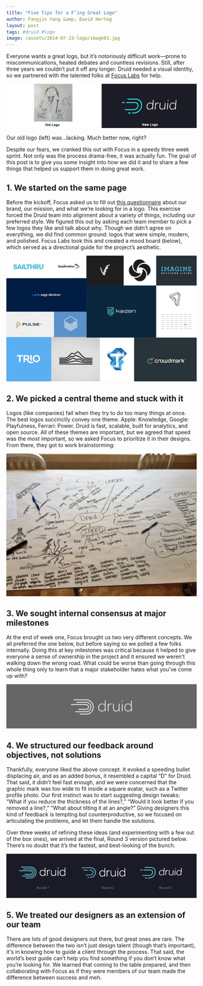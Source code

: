 ```yaml
---
title: "Five Tips for a F’ing Great Logo"
author: Fangjin Yang &amp; David Hertog
layout: post
tags: #druid #logo
image: /assets/2014-07-23-logo/image01.jpg
---
```


Everyone wants a great logo, but it’s notoriously difficult work—prone to
miscommunications, heated debates and countless revisions. Still, after three
years we couldn’t put it off any longer. Druid needed a visual identity, so we
partnered with the talented folks at [Focus Labs](http://focuslabllc.com/) for
help.

![](/assets/2014-07-23-logo/image00.png)

Our old logo (left) was...lacking. Much better now, right? 

Despite our fears, we cranked this out with Focus in a speedy three week
sprint. Not only was the process drama-free, it was actually fun. The goal of
this post is to give you some insight into how we did it and to share a few
things that helped us support them in doing great work.

## 1. We started on the same page

Before the kickoff, Focus asked us to fill out [this
questionnaire](https://docs.google.com/a/metamarkets.com/document/d/1AqEGLWeqTsuFiykOPDbwpptz9R40IIFPjn01OuG6e98/edit#heading=h.ffuked8l0n9w)
about our brand, our mission, and what we’re looking for in a logo. This
exercise forced the Druid team into alignment about a variety of things,
including our
preferred style. We figured this out by asking each team member to pick a few
logos they like and talk about why. Though we didn’t agree on everything, we
did find common ground: logos that were simple, modern, and polished. Focus
Labs took this and created a mood board (below), which served as a directional
guide for the project’s aesthetic.

![](/assets/2014-07-23-logo/image03.png)

## 2. We picked a central theme and stuck with it

Logos (like companies) fail when they try to do too many things at once.  The
best logos succinctly convey one theme. Apple: Knowledge, Google: Playfulness,
Ferrari: Power. Druid is fast, scalable, built for analytics, and open source.
All of these themes are important, but we agreed that speed was the *most*
important, so we asked Focus to prioritize it in their designs.  From there,
they got to work brainstorming:

![](/assets/2014-07-23-logo/image02.jpg)

## 3. We sought internal consensus at major milestones

At the end of week one, Focus brought us two very different concepts. We all
preferred the one below, but before saying so we polled a few folks internally.
Doing this at key milestones was critical because it helped to give everyone a
sense of ownership in the project and it ensured we weren’t walking down the
wrong road. What could be worse than going through this whole thing only to
learn that a major stakeholder hates what you’ve come up with?

![](/assets/2014-07-23-logo/image04.png)

## 4. We structured our feedback around objectives, not solutions
Thankfully, everyone liked the above concept. It evoked a speeding bullet
displacing air, and as an added bonus, it resembled a capital “D” for Druid.
That said, it didn’t feel fast enough, and we were concerned that the graphic
mark was too wide to fit inside a square avatar, such as a Twitter profile
photo. Our first instinct was to start suggesting design tweaks: “What if you
reduce the thickness of the lines?,” “Would it look better if you removed a
line?,” “What about tilting it at an angle?” Giving designers this kind of
feedback is tempting but counterproductive, so we focused on articulating the
problems, and let them handle the solutions.

Over three weeks of refining these ideas (and experimenting with a few out of
    the box ones), we arrived at the final, Round 3 version pictured below.
There’s no doubt that it’s the fastest, and best-looking of the bunch. 

![](/assets/2014-07-23-logo/image05.png)

## 5. We treated our designers as an extension of our team

There are lots of good designers out there, but great ones are rare. The
difference between the two isn’t just design talent (though that’s important),
it's in knowing how to guide a client through the process. That said, the
world’s best guide can’t help you find something if you don’t know what you’re
looking for. We learned that coming to the table prepared, and then
collaborating with Focus as if they were members of our team made the
difference between success and meh.

